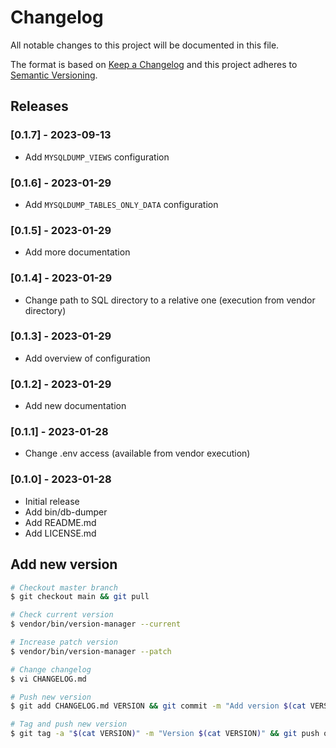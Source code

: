 # Changelog

All notable changes to this project will be documented in this file.

The format is based on [Keep a Changelog](http://keepachangelog.com/en/1.0.0/)
and this project adheres to [Semantic Versioning](http://semver.org/spec/v2.0.0.html).

## Releases

### [0.1.7] - 2023-09-13

* Add `MYSQLDUMP_VIEWS` configuration

### [0.1.6] - 2023-01-29

* Add `MYSQLDUMP_TABLES_ONLY_DATA` configuration

### [0.1.5] - 2023-01-29

* Add more documentation

### [0.1.4] - 2023-01-29

* Change path to SQL directory to a relative one (execution from vendor directory)

### [0.1.3] - 2023-01-29

* Add overview of configuration

### [0.1.2] - 2023-01-29

* Add new documentation

### [0.1.1] - 2023-01-28

* Change .env access (available from vendor execution)

### [0.1.0] - 2023-01-28

* Initial release
* Add bin/db-dumper
* Add README.md
* Add LICENSE.md

## Add new version

```bash
# Checkout master branch
$ git checkout main && git pull

# Check current version
$ vendor/bin/version-manager --current

# Increase patch version
$ vendor/bin/version-manager --patch

# Change changelog
$ vi CHANGELOG.md

# Push new version
$ git add CHANGELOG.md VERSION && git commit -m "Add version $(cat VERSION)" && git push

# Tag and push new version
$ git tag -a "$(cat VERSION)" -m "Version $(cat VERSION)" && git push origin "$(cat VERSION)"
```
